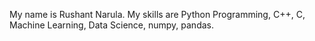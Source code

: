 My name is Rushant Narula.
My skills are Python Programming, C++, C, Machine Learning, Data Science, numpy, pandas.
